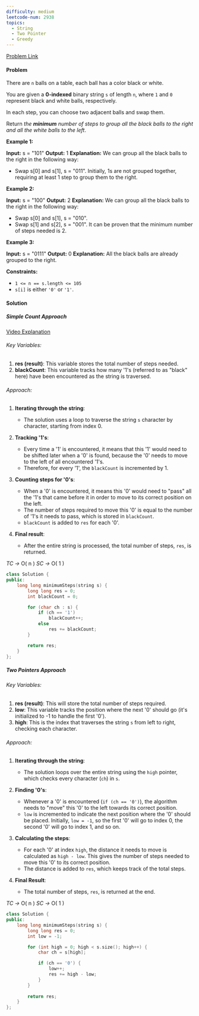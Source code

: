 ```yaml
---
difficulty: medium
leetcode-num: 2938
topics:
  - String
  - Two Pointer
  - Greedy
---
```

[Problem Link](https://leetcode.com/problems/separate-black-and-white-balls/)

#### Problem
There are `n` balls on a table, each ball has a color black or white.

You are given a **0-indexed** binary string `s` of length `n`, where `1` and `0` represent black and white balls, respectively.

In each step, you can choose two adjacent balls and swap them.

Return _the **minimum** number of steps to group all the black balls to the right and all the white balls to the left_.

**Example 1:**

**Input:** s = "101"
**Output:** 1
**Explanation:** We can group all the black balls to the right in the following way:
- Swap s[0] and s[1], s = "011".
Initially, 1s are not grouped together, requiring at least 1 step to group them to the right.

**Example 2:**

**Input:** s = "100"
**Output:** 2
**Explanation:** We can group all the black balls to the right in the following way:
- Swap s[0] and s[1], s = "010".
- Swap s[1] and s[2], s = "001".
It can be proven that the minimum number of steps needed is 2.

**Example 3:**

**Input:** s = "0111"
**Output:** 0
**Explanation:** All the black balls are already grouped to the right.

**Constraints:**

- `1 <= n == s.length <= 105`
- `s[i]` is either `'0'` or `'1'`.

#### Solution

##### Simple Count Approach
[Video Explanation](https://youtu.be/E6AKLOdt9jc)

###### Key Variables:

1. **res (result)**: This variable stores the total number of steps needed.
2. **blackCount**: This variable tracks how many '1's (referred to as "black" here) have been encountered as the string is traversed.

###### Approach:

1. **Iterating through the string**:
    
    - The solution uses a loop to traverse the string `s` character by character, starting from index 0.
2. **Tracking '1's**:
    
    - Every time a '1' is encountered, it means that this '1' would need to be shifted later when a '0' is found, because the '0' needs to move to the left of all encountered '1's.
    - Therefore, for every '1', the `blackCount` is incremented by 1.
3. **Counting steps for '0's**:
    
    - When a '0' is encountered, it means this '0' would need to "pass" all the '1's that came before it in order to move to its correct position on the left.
    - The number of steps required to move this '0' is equal to the number of '1's it needs to pass, which is stored in `blackCount`.
    - `blackCount` is added to `res` for each '0'.
4. **Final result**:
    
    - After the entire string is processed, the total number of steps, `res`, is returned.

*TC ->* O( n )
*SC ->* O( 1 )

```cpp title=Code
class Solution {
public:
    long long minimumSteps(string s) {
        long long res = 0;
        int blackCount = 0;

        for (char ch : s) {
            if (ch == '1')
                blackCount++;
            else
                res += blackCount;
        }

        return res;
    }
};
```
##### Two Pointers Approach
###### Key Variables:

1. **res (result)**: This will store the total number of steps required.
2. **low**: This variable tracks the position where the next '0' should go (it's initialized to -1 to handle the first '0').
3. **high**: This is the index that traverses the string `s` from left to right, checking each character.

###### Approach:

1. **Iterating through the string**:
    
    - The solution loops over the entire string using the `high` pointer, which checks every character (`ch`) in `s`.
2. **Finding '0's**:
    
    - Whenever a '0' is encountered (`if (ch == '0')`), the algorithm needs to "move" this '0' to the left towards its correct position.
    - `low` is incremented to indicate the next position where the '0' should be placed. Initially, `low = -1`, so the first '0' will go to index 0, the second '0' will go to index 1, and so on.
3. **Calculating the steps**:
    
    - For each '0' at index `high`, the distance it needs to move is calculated as `high - low`. This gives the number of steps needed to move this '0' to its correct position.
    - The distance is added to `res`, which keeps track of the total steps.
4. **Final Result**:
    
    - The total number of steps, `res`, is returned at the end.

*TC ->* O( n )
*SC ->* O( 1 )

```cpp title=Code
class Solution {
public:
    long long minimumSteps(string s) {
        long long res = 0;
        int low = -1;

        for (int high = 0; high < s.size(); high++) {
            char ch = s[high];

            if (ch == '0') {
                low++;
                res += high - low;
            }
        }
        
        return res;
    }
};  
```